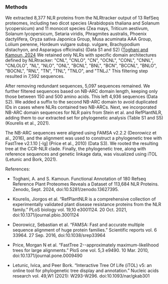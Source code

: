 ### Methods

We extracted 8,377 NLR proteins from the NLRtracker output of 13 RefSeq proteomes, including two dicot species (Arabidopsis thaliana and Solanum lycopersicum) and 11 monocot species (Zea mays, Triticum aestivum, Solanum lycopersicum, Setaria viridis, Phragmites australis, Phoenix dactylifera, Oryza sativa Japonica Group, Musa acuminata AAA Group, Lolium perenne, Hordeum vulgare subsp. vulgare, Brachypodium distachyon, and Asparagus officinalis) (Data S1 and S2) ([Toghani and Kamoun, 2024]((https://doi.org/10.5281/zenodo.13627395)) We retained only NLRs with specific domain architectures defined by NLRtracker: "CNL", "CNLO", "CN", "OCNL", "CONL", "CNNL", "CNLOLO", "NL", "NLO", "ONL", "BCNL", "BNL", "BCN", "BCCNL", "BNLO", "BOCNL", "RNL", "TN", "TNL", "TNLO", and "TNLJ." This filtering step resulted in 7,592 sequences.

After removing redundant sequences, 5,097 sequences remained. We further filtered sequences based on NB-ARC domain length, keeping only those between 150 and 500 amino acids. This left 4,936 sequences (Data S2). We added a suffix to the second NB-ARC domain to avoid duplicated IDs in cases where NLRs contained two NB-ARCs. Next, we incorporated NB-ARC domain sequences for NLR pairs from Stein et al. and RefPlantNLR, adding them to our extracted set for phylogenetic analysis (Table S1 and S5) (Kourelis et al., 2021).

The NB-ARC sequences were aligned using FAMSA v2.2.2 (Deorowicz et al., 2016), and the alignment was used to construct a phylogenetic tree with FastTree v2.1.10 [-lg] (Price et al., 2010) (Data S3). We rooted the resulting tree at the CCR-NLR clade. Finally, the phylogenetic tree, along with reference sequences and genetic linkage data, was visualized using iTOL (Letunic and Bork, 2021).


References:

- Toghani, A. and S. Kamoun. Functional Annotation of 180 Refseq Reference Plant Proteomes Reveals a Dataset of 113,684 NLR Proteins. Zenodo, Sept. 2024, doi:10.5281/zenodo.13627395.

- Kourelis, Jiorgos et al. “RefPlantNLR is a comprehensive collection of experimentally validated plant disease resistance proteins from the NLR family.” PLoS biology vol. 19,10 e3001124. 20 Oct. 2021, doi:10.1371/journal.pbio.3001124

- Deorowicz, Sebastian et al. “FAMSA: Fast and accurate multiple sequence alignment of huge protein families.” Scientific reports vol. 6 33964. 27 Sep. 2016, doi:10.1038/srep33964

- Price, Morgan N et al. “FastTree 2--approximately maximum-likelihood trees for large alignments.” PloS one vol. 5,3 e9490. 10 Mar. 2010, doi:10.1371/journal.pone.0009490

- Letunic, Ivica, and Peer Bork. “Interactive Tree Of Life (iTOL) v5: an online tool for phylogenetic tree display and annotation.” Nucleic acids research vol. 49,W1 (2021): W293-W296. doi:10.1093/nar/gkab301




